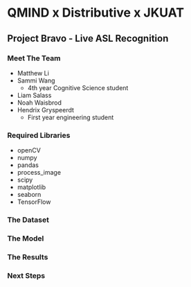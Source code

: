 # QMIND x Distributive x JKUAT
## Project Bravo - Live ASL Recognition

### Meet The Team
- Matthew Li
- Sammi Wang
    - 4th year Cognitive Science student
- Liam Salass
- Noah Waisbrod
- Hendrix Gryspeerdt
    - First year engineering student

### Required Libraries

- openCV
- numpy
- pandas
- process_image
- scipy
- matplotlib
- seaborn
- TensorFlow

### The Dataset

### The Model

### The Results

### Next Steps
